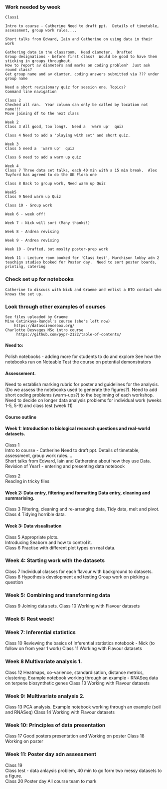 ### Work needed by week
    Class1 

    Intro to course - Catherine Need to draft ppt.  Details of timetable, assessment, group work rules....  

    Short talks from Edward, Iain and Catherine on using data in their work

    Gathering data in the classroom.  Head diameter.  Drafted
    Group designations - before first class?  Would be good to have them sticking in groups throughout.
    How to report av diameters and marks on coding problem?  Just ask round class?
    Get group name and av diamter, coding answers submitted via ??? under group name

    Need a short revisionary quiz for session one. Topics?
    Command line navigation

    Class 2
    Checked all ran.  Year column can only be called by location not name!!!
    Move joining df to the next class

    Week 2 
    Class 3 All good, too long?.  Need a  'warm up'  quiz

    Class 4 Need to add a 'playing with set' and short quiz.

    Week 3 
    Class 5 need a  'warm up'  quiz

    Class 6 need to add a warm up quiz

    Week 4 
    Class 7 Three data set talks, each 40 min with a 15 min break.  Alex Twyford has agreed to do the UK Flora one

    Class 8 Back to group work, Need warm up Quiz

    Week5 
    Class 9 Need warm up Quiz

    Class 10 - Group work

    Week 6 - week off!

    Week 7 - Nick will sort (Many thanks!)

    Week 8 - Andrea revising

    Week 9 - Andrea revising

    Week 10 - Drafted, but moslty poster-prep work

    Week 11 - Lecture room booked for 'Class test', Murchison lobby adn 2 teachign studieo booked for Poster day.  Need to sort poster boards, printing, catering

### Check set up for notebooks 
    Catherine to discuss with Nick and Graeme and enlist a BTO contact who knows the set up.

### Look through other examples of courses
    See files uploaded by Graeme
    Mine Cetinkaya-Rundel's course (she's left now)
        https://datasciencebox.org/
    Charlotte Desvages MSc intro course
         https://github.com/pypr-2122/table-of-contents/

#### Need to:
 Polish notebooks - adding more for students to do and explore
 See how the notebooks run on Noteable
 Test the course on potential demonstrators
    
#### Assessement. 
Need to establish marking rubric for poster and guidelines for the analysis.  
(Do we assess the notebooks used to generate the figures?). 
Need to add short coding problems (warm-ups?) to the beginning of each workshop.  
Need to decide on longer data analysis problems for individual work (weeks 1-5, 5-9) and class test (week 11) 


#### Course outline

#### Week 1: Introduction to biological research questions and real-world datasets.  

Class 1   
    Intro to course - Catherine Need to draft ppt.  Details of timetable, assessment, group work rules....  
    Short talks from Edward, Iain and Cathereine about how they use Data. 
    Revision of Year1 - entering and presenting data notebook 

Class 2   
    Reading in tricky files

#### Week 2: Data entry, filtering and formatting Data entry, cleaning and summarising.  
Class 3 
    Filtering, cleaning and re-arranging data, Tidy data, melt and pivot. 
Class 4 
    Tidying horrible data. 
 
#### Week 3: Data visualisation  
Class 5 
    Appropriate plots.  
    Introducing Seaborn and how to control it.  
Class 6 
    Practise with different plot types on real data.  

### Week 4: Starting work with the datasets  
Class 7 
    Individual classes for each flavour with background to datasets.  
Class 8 
    Hypothesis development and testing 
    Group work on picking a question

### Week 5: Combining and transforming data 
Class 9 
    Joining data sets.
Class 10 
    Working with Flavour datasets

### Week 6: Rest week!

### Week 7: Inferential statistics   
Class 10 
    Reviewing the basics of Inferential statistics notebook - Nick (to follow on from year 1 work)
Class 11
    Working with Flavour datasets

### Week 8 Multivariate analysis 1.  
Class 12 
    Heatmaps, co-varience, standardisation, distance metrics, clustering. 
    Example notebook working through an example - RNASeq data on terpene biosynthetic genes 
Class 13 
    Working with Flavour datasets

### Week 9: Multivariate analysis 2.  
Class 13 
    PCA analysis.
    Example notebook working through an example (soil and RNASeq)
Class 14  Working with Flavour datasets


### Week 10: Principles of data presentation  
Class 17 
    Good posters presentation and Working on poster
Class 18 
    Working on poster

### Week 11: Poster day adn assessment 
Class 19  
    Class test - data anlaysis problem, 40 min to go form two messy datasets to a figure.   
Class 20
    Poster day All course team to mark



